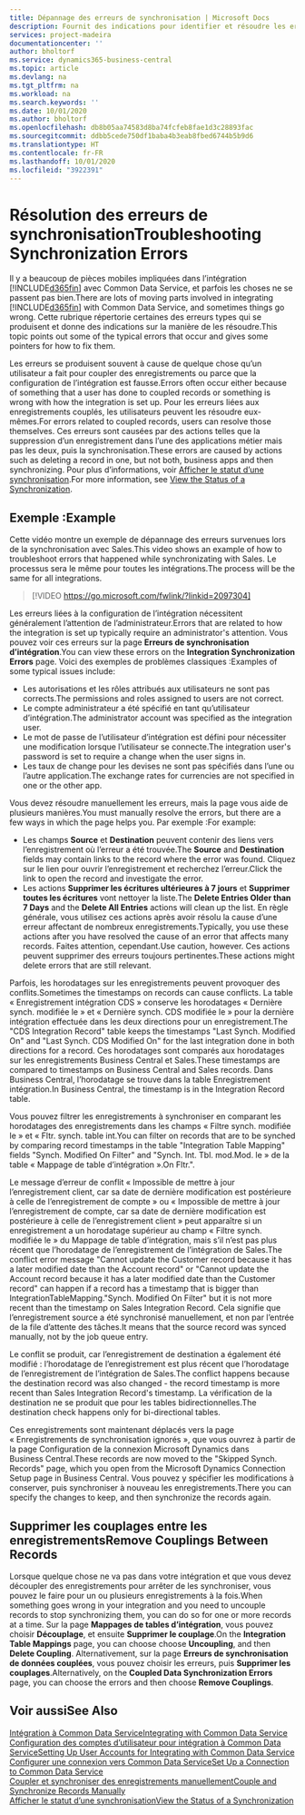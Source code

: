```yaml
---
title: Dépannage des erreurs de synchronisation | Microsoft Docs
description: Fournit des indications pour identifier et résoudre les erreurs de synchronisation.
services: project-madeira
documentationcenter: ''
author: bholtorf
ms.service: dynamics365-business-central
ms.topic: article
ms.devlang: na
ms.tgt_pltfrm: na
ms.workload: na
ms.search.keywords: ''
ms.date: 10/01/2020
ms.author: bholtorf
ms.openlocfilehash: db8b05aa74583d8ba74fcfeb8fae1d3c28893fac
ms.sourcegitcommit: ddbb5cede750df1baba4b3eab8fbed6744b5b9d6
ms.translationtype: HT
ms.contentlocale: fr-FR
ms.lasthandoff: 10/01/2020
ms.locfileid: "3922391"
---
```

# <a name="troubleshooting-synchronization-errors"></a><span data-ttu-id="7eaab-103">Résolution des erreurs de synchronisation</span><span class="sxs-lookup"><span data-stu-id="7eaab-103">Troubleshooting Synchronization Errors</span></span>
<span data-ttu-id="7eaab-104">Il y a beaucoup de pièces mobiles impliquées dans l’intégration [!INCLUDE[d365fin](includes/d365fin_md.md)] avec Common Data Service, et parfois les choses ne se passent pas bien.</span><span class="sxs-lookup"><span data-stu-id="7eaab-104">There are lots of moving parts involved in integrating [!INCLUDE[d365fin](includes/d365fin_md.md)] with Common Data Service, and sometimes things go wrong.</span></span> <span data-ttu-id="7eaab-105">Cette rubrique répertorie certaines des erreurs types qui se produisent et donne des indications sur la manière de les résoudre.</span><span class="sxs-lookup"><span data-stu-id="7eaab-105">This topic points out some of the typical errors that occur and gives some pointers for how to fix them.</span></span>

<span data-ttu-id="7eaab-106">Les erreurs se produisent souvent à cause de quelque chose qu’un utilisateur a fait pour coupler des enregistrements ou parce que la configuration de l’intégration est fausse.</span><span class="sxs-lookup"><span data-stu-id="7eaab-106">Errors often occur either because of something that a user has done to coupled records or something is wrong with how the integration is set up.</span></span> <span data-ttu-id="7eaab-107">Pour les erreurs liées aux enregistrements couplés, les utilisateurs peuvent les résoudre eux-mêmes.</span><span class="sxs-lookup"><span data-stu-id="7eaab-107">For errors related to coupled records, users can resolve those themselves.</span></span> <span data-ttu-id="7eaab-108">Ces erreurs sont causées par des actions telles que la suppression d’un enregistrement dans l’une des applications métier mais pas les deux, puis la synchronisation.</span><span class="sxs-lookup"><span data-stu-id="7eaab-108">These errors are caused by actions such as deleting a record in one, but not both, business apps and then synchronizing.</span></span> <span data-ttu-id="7eaab-109">Pour plus d’informations, voir [Afficher le statut d’une synchronisation](admin-how-to-view-synchronization-status.md).</span><span class="sxs-lookup"><span data-stu-id="7eaab-109">For more information, see [View the Status of a Synchronization](admin-how-to-view-synchronization-status.md).</span></span>

## <a name="example"></a><span data-ttu-id="7eaab-110">Exemple :</span><span class="sxs-lookup"><span data-stu-id="7eaab-110">Example</span></span>
<span data-ttu-id="7eaab-111">Cette vidéo montre un exemple de dépannage des erreurs survenues lors de la synchronisation avec Sales.</span><span class="sxs-lookup"><span data-stu-id="7eaab-111">This video shows an example of how to troubleshoot errors that happened while synchronizating with Sales.</span></span> <span data-ttu-id="7eaab-112">Le processus sera le même pour toutes les intégrations.</span><span class="sxs-lookup"><span data-stu-id="7eaab-112">The process will be the same for all integrations.</span></span> 

> [!VIDEO https://go.microsoft.com/fwlink/?linkid=2097304]

<span data-ttu-id="7eaab-113">Les erreurs liées à la configuration de l’intégration nécessitent généralement l’attention de l’administrateur.</span><span class="sxs-lookup"><span data-stu-id="7eaab-113">Errors that are related to how the integration is set up typically require an administrator's attention.</span></span> <span data-ttu-id="7eaab-114">Vous pouvez voir ces erreurs sur la page **Erreurs de synchronisation d’intégration**.</span><span class="sxs-lookup"><span data-stu-id="7eaab-114">You can view these errors on the **Integration Synchronization Errors** page.</span></span> <span data-ttu-id="7eaab-115">Voici des exemples de problèmes classiques :</span><span class="sxs-lookup"><span data-stu-id="7eaab-115">Examples of some typical issues include:</span></span>  
  
* <span data-ttu-id="7eaab-116">Les autorisations et les rôles attribués aux utilisateurs ne sont pas corrects.</span><span class="sxs-lookup"><span data-stu-id="7eaab-116">The permissions and roles assigned to users are not correct.</span></span>  
* <span data-ttu-id="7eaab-117">Le compte administrateur a été spécifié en tant qu’utilisateur d’intégration.</span><span class="sxs-lookup"><span data-stu-id="7eaab-117">The administrator account was specified as the integration user.</span></span>  
* <span data-ttu-id="7eaab-118">Le mot de passe de l’utilisateur d’intégration est défini pour nécessiter une modification lorsque l’utilisateur se connecte.</span><span class="sxs-lookup"><span data-stu-id="7eaab-118">The integration user's password is set to require a change when the user signs in.</span></span>  
* <span data-ttu-id="7eaab-119">Les taux de change pour les devises ne sont pas spécifiés dans l’une ou l’autre application.</span><span class="sxs-lookup"><span data-stu-id="7eaab-119">The exchange rates for currencies are not specified in one or the other app.</span></span>  
  
<span data-ttu-id="7eaab-120">Vous devez résoudre manuellement les erreurs, mais la page vous aide de plusieurs manières.</span><span class="sxs-lookup"><span data-stu-id="7eaab-120">You must manually resolve the errors, but there are a few ways in which the page helps you.</span></span> <span data-ttu-id="7eaab-121">Par exemple :</span><span class="sxs-lookup"><span data-stu-id="7eaab-121">For example:</span></span>  

* <span data-ttu-id="7eaab-122">Les champs **Source** et **Destination** peuvent contenir des liens vers l’enregistrement où l’erreur a été trouvée.</span><span class="sxs-lookup"><span data-stu-id="7eaab-122">The **Source** and **Destination** fields may contain links to the record where the error was found.</span></span> <span data-ttu-id="7eaab-123">Cliquez sur le lien pour ouvrir l’enregistrement et recherchez l’erreur.</span><span class="sxs-lookup"><span data-stu-id="7eaab-123">Click the link to open the record and investigate the error.</span></span>  
* <span data-ttu-id="7eaab-124">Les actions **Supprimer les écritures ultérieures à 7 jours** et **Supprimer toutes les écritures** vont nettoyer la liste.</span><span class="sxs-lookup"><span data-stu-id="7eaab-124">The **Delete Entries Older than 7 Days** and the **Delete All Entries** actions will clean up the list.</span></span> <span data-ttu-id="7eaab-125">En règle générale, vous utilisez ces actions après avoir résolu la cause d’une erreur affectant de nombreux enregistrements.</span><span class="sxs-lookup"><span data-stu-id="7eaab-125">Typically, you use these actions after you have resolved the cause of an error that affects many records.</span></span> <span data-ttu-id="7eaab-126">Faites attention, cependant.</span><span class="sxs-lookup"><span data-stu-id="7eaab-126">Use caution, however.</span></span> <span data-ttu-id="7eaab-127">Ces actions peuvent supprimer des erreurs toujours pertinentes.</span><span class="sxs-lookup"><span data-stu-id="7eaab-127">These actions might delete errors that are still relevant.</span></span>

<span data-ttu-id="7eaab-128">Parfois, les horodatages sur les enregistrements peuvent provoquer des conflits.</span><span class="sxs-lookup"><span data-stu-id="7eaab-128">Sometimes the timestamps on records can cause conflicts.</span></span> <span data-ttu-id="7eaab-129">La table « Enregistrement intégration CDS » conserve les horodatages « Dernière synch. modifiée le » et « Dernière synch. CDS modifiée le » pour la dernière intégration effectuée dans les deux directions pour un enregistrement.</span><span class="sxs-lookup"><span data-stu-id="7eaab-129">The "CDS Integration Record" table keeps the timestamps "Last Synch. Modified On" and "Last Synch. CDS Modified On" for the last integration done in both directions for a record.</span></span> <span data-ttu-id="7eaab-130">Ces horodatages sont comparés aux horodatages sur les enregistrements Business Central et Sales.</span><span class="sxs-lookup"><span data-stu-id="7eaab-130">These timestamps are compared to timestamps on Business Central and Sales records.</span></span> <span data-ttu-id="7eaab-131">Dans Business Central, l’horodatage se trouve dans la table Enregistrement intégration.</span><span class="sxs-lookup"><span data-stu-id="7eaab-131">In Business Central, the timestamp is in the Integration Record table.</span></span>

<span data-ttu-id="7eaab-132">Vous pouvez filtrer les enregistrements à synchroniser en comparant les horodatages des enregistrements dans les champs « Filtre synch. modifiée le » et « Fltr. synch. table int.</span><span class="sxs-lookup"><span data-stu-id="7eaab-132">You can filter on records that are to be synched by comparing record timestamps in the table "Integration Table Mapping" fields "Synch. Modified On Filter" and "Synch. Int. Tbl.</span></span> <span data-ttu-id="7eaab-133">mod.</span><span class="sxs-lookup"><span data-stu-id="7eaab-133">Mod.</span></span> <span data-ttu-id="7eaab-134">le » de la table « Mappage de table d’intégration ».</span><span class="sxs-lookup"><span data-stu-id="7eaab-134">On Fltr.".</span></span>

<span data-ttu-id="7eaab-135">Le message d’erreur de conflit « Impossible de mettre à jour l’enregistrement client, car sa date de dernière modification est postérieure à celle de l’enregistrement de compte » ou « Impossible de mettre à jour l’enregistrement de compte, car sa date de dernière modification est postérieure à celle de l’enregistrement client » peut apparaître si un enregistrement a un horodatage supérieur au champ « Filtre synch. modifiée le » du Mappage de table d’intégration, mais s’il n’est pas plus récent que l’horodatage de l’enregistrement de l’intégration de Sales.</span><span class="sxs-lookup"><span data-stu-id="7eaab-135">The conflict error message "Cannot update the Customer record because it has a later modified date than the Account record" or "Cannot update the Account record because it has a later modified date than the Customer record" can happen if a record has a timestamp that is bigger than IntegrationTableMapping."Synch. Modified On Filter" but it is not more recent than the timestamp on Sales Integration Record.</span></span> <span data-ttu-id="7eaab-136">Cela signifie que l’enregistrement source a été synchronisé manuellement, et non par l’entrée de la file d’attente des tâches.</span><span class="sxs-lookup"><span data-stu-id="7eaab-136">It means that the source record was synced manually, not by the job queue entry.</span></span> 

<span data-ttu-id="7eaab-137">Le conflit se produit, car l’enregistrement de destination a également été modifié : l’horodatage de l’enregistrement est plus récent que l’horodatage de l’enregistrement de l’intégration de Sales.</span><span class="sxs-lookup"><span data-stu-id="7eaab-137">The conflict happens because the destination record was also changed  - the record timestamp is more recent than Sales Integration Record's timestamp.</span></span> <span data-ttu-id="7eaab-138">La vérification de la destination ne se produit que pour les tables bidirectionnelles.</span><span class="sxs-lookup"><span data-stu-id="7eaab-138">The destination check happens only for bi-directional tables.</span></span> 

<span data-ttu-id="7eaab-139">Ces enregistrements sont maintenant déplacés vers la page « Enregistrements de synchronisation ignorés », que vous ouvrez à partir de la page Configuration de la connexion Microsoft Dynamics dans Business Central.</span><span class="sxs-lookup"><span data-stu-id="7eaab-139">These records are now moved to the "Skipped Synch. Records" page, which you open from the Microsoft Dynamics Connection Setup page in Business Central.</span></span> <span data-ttu-id="7eaab-140">Vous pouvez y spécifier les modifications à conserver, puis synchroniser à nouveau les enregistrements.</span><span class="sxs-lookup"><span data-stu-id="7eaab-140">There you can specify the changes to keep, and then synchronize the records again.</span></span>

## <a name="remove-couplings-between-records"></a><span data-ttu-id="7eaab-141">Supprimer les couplages entre les enregistrements</span><span class="sxs-lookup"><span data-stu-id="7eaab-141">Remove Couplings Between Records</span></span>
<span data-ttu-id="7eaab-142">Lorsque quelque chose ne va pas dans votre intégration et que vous devez découpler des enregistrements pour arrêter de les synchroniser, vous pouvez le faire pour un ou plusieurs enregistrements à la fois.</span><span class="sxs-lookup"><span data-stu-id="7eaab-142">When something goes wrong in your integration and you need to uncouple records to stop synchronizing them, you can do so for one or more records at a time.</span></span> <span data-ttu-id="7eaab-143">Sur la page **Mappages de tables d’intégration**, vous pouvez choisir **Découplage**, et ensuite **Supprimer le couplage**.</span><span class="sxs-lookup"><span data-stu-id="7eaab-143">On the **Integration Table Mappings** page, you can choose choose **Uncoupling**, and then **Delete Coupling**.</span></span> <span data-ttu-id="7eaab-144">Alternativement, sur la page **Erreurs de synchronisation de données couplées**, vous pouvez choisir les erreurs, puis **Supprimer les couplages**.</span><span class="sxs-lookup"><span data-stu-id="7eaab-144">Alternatively, on the **Coupled Data Synchronization Errors** page, you can choose the errors and then choose **Remove Couplings**.</span></span> 

## <a name="see-also"></a><span data-ttu-id="7eaab-145">Voir aussi</span><span class="sxs-lookup"><span data-stu-id="7eaab-145">See Also</span></span>
[<span data-ttu-id="7eaab-146">Intégration à Common Data Service</span><span class="sxs-lookup"><span data-stu-id="7eaab-146">Integrating with Common Data Service</span></span>](admin-prepare-dynamics-365-for-sales-for-integration.md)  
[<span data-ttu-id="7eaab-147">Configuration des comptes d’utilisateur pour intégration à Common Data Service</span><span class="sxs-lookup"><span data-stu-id="7eaab-147">Setting Up User Accounts for Integrating with Common Data Service</span></span>](admin-setting-up-integration-with-dynamics-sales.md)  
[<span data-ttu-id="7eaab-148">Configurer une connexion vers Common Data Service</span><span class="sxs-lookup"><span data-stu-id="7eaab-148">Set Up a Connection to Common Data Service</span></span>](admin-how-to-set-up-a-dynamics-crm-connection.md)  
[<span data-ttu-id="7eaab-149">Coupler et synchroniser des enregistrements manuellement</span><span class="sxs-lookup"><span data-stu-id="7eaab-149">Couple and Synchronize Records Manually</span></span>](admin-how-to-couple-and-synchronize-records-manually.md)  
[<span data-ttu-id="7eaab-150">Afficher le statut d’une synchronisation</span><span class="sxs-lookup"><span data-stu-id="7eaab-150">View the Status of a Synchronization</span></span>](admin-how-to-view-synchronization-status.md)  
